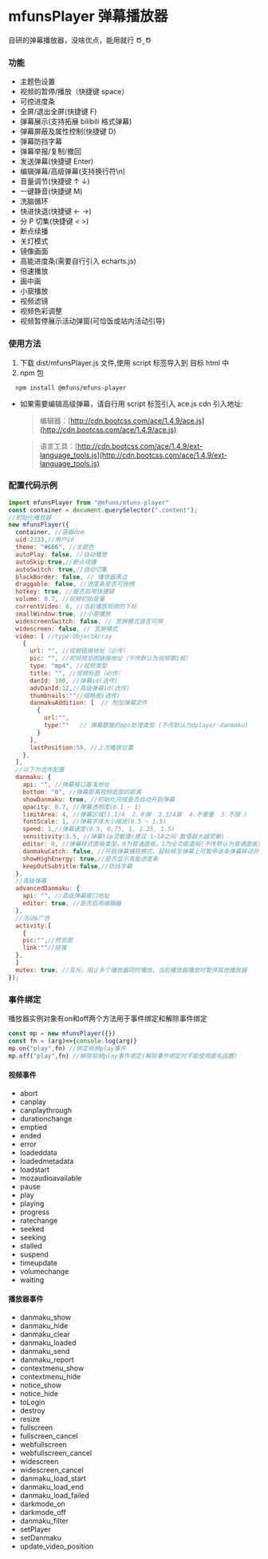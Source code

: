 # mfunsPlayer 弹幕播放器

自研的弹幕播放器，没啥优点，能用就行 Ծ‸Ծ

### 功能

-   主题色设置
-   视频的暂停/播放（快捷键 space）
-   可控进度条
-   全屏/退出全屏(快捷键 F)
-   弹幕展示(支持拓展 bilibili 格式弹幕)
-   弹幕屏蔽及属性控制(快捷键 D)
-   弹幕防挡字幕
-   弹幕举报/复制/撤回
-   发送弹幕(快捷键 Enter)
-   编辑弹幕/高级弹幕(支持换行符\n)
-   音量调节(快捷键 ↑ ↓)
-   一键静音(快捷键 M)
-   洗脑循环
-   快进快退(快捷键 ← →)
-   分 P 切集(快捷键 < >)
-   断点续播
-   关灯模式
-   镜像画面
-   高能进度条(需要自行引入 echarts.js)
-   倍速播放
-   画中画
-   小窗播放
-   视频滤镜
-   视频色彩调整
-   视频暂停展示活动弹窗(可恰饭或站内活动引导)

### 使用方法

1. 下载 dist/mfunsPlayer.js 文件,使用 script 标签导入到 目标 html 中
2. npm 包

```
  npm install @mfuns/mfuns-player
```

-   如果需要编辑高级弹幕，请自行用 script 标签引入 ace.js
    cdn 引入地址:

    > 编辑器：[http://cdn.bootcss.com/ace/1.4.9/ace.js](http://cdn.bootcss.com/ace/1.4.9/ace.js)

    > 语言工具：[http://cdn.bootcss.com/ace/1.4.9/ext-language_tools.js](http://cdn.bootcss.com/ace/1.4.9/ext-language_tools.js)

### 配置代码示例

```js
import mfunsPlayer from "@mfuns/mfuns-player"
const container = document.querySelector(".content");
//初始化播放器
new mfunsPlayer({
  container, //容器dom
  uid:2333,//用户id
  theme: "#666", //主题色
  autoPlay: false, //自动播放
  autoSkip:true,//断点续播
  autoSwitch: true,//自动切集
  blackBorder: false, // 播放器黑边
  draggable: false, //进度条是否可拖拽
  hotkey: true, //是否启用快捷键
  volume: 0.7, //视频初始音量
  currentVideo: 0, //当前播放视频的下标
  smallWindow:true, //小窗播放
  widescreenSwitch: false, // 宽屏模式是否可用
  widescreen: false, // 宽屏模式
  video: [ //type:ObjectArray
    {
      url: "", //视频链接地址（必传）
      pic: "", //视频预览图链接地址（不传默认为视频第1帧）
      type: "mp4", //视频类型
      title: "", //视频标题（必传）
      danId: 100, //弹幕id(选传)
      advDanId:12,//高级弹幕id(选传)
      thumbnails:""//缩略图(选传)
      danmakuAddition: [  // 附加弹幕文件
        {
          url:"",
          type:""   // 弹幕数据的api处理类型 (不传默认为dplayer-danmaku)
        }
      ],
      lastPosition:56, //上次播放位置
    },
  ],
  //以下为选传配置
  danmaku: {
    api: "", //弹幕接口基准地址
    bottom: "0", //弹幕距离视频底部的距离
    showDanmaku: true, //初始化完成是否自动开启弹幕
    opacity: 0.7, //弹幕透明度(0.1 ~ 1)
    limitArea: 4, //弹幕区域(1.1/4  2.半屏  3.3/4屏  4.不重叠  5.不限 )
    fontScale: 1, //弹幕字体大小缩放(0.5 ~ 1.5)
    speed: 1,//弹幕速度(0.5, 0.75, 1, 1.25, 1.5)
    sensitivity:3.5, //弹幕tip灵敏度(建议 1~10之间 数值越大越灵敏)
    editor: 0, //弹幕样式面板类型，0为普通面板，1为全功能面板(不传默认为普通面板)
    danmakuCatch: false, //开启弹幕捕获模式，鼠标移至弹幕上可暂停该条弹幕移动并显示操作tip
    showHighEnergy: true,//是否显示高能进度条
    keepOutSubtitle:false,//防挡字幕
  },
  //高级弹幕
  advancedDanmaku: {
    api: "", //高级弹幕接口地址
    editor: true, //是否启用编辑器
  },
  //活动&广告
  activity:[
    {
    pic:"",//预览图
    link:""//链接
  },
  ]
  mutex: true, //互斥，阻止多个播放器同时播放，当前播放器播放时暂停其他播放器
});
```

### 事件绑定

播放器实例对象有on和off两个方法用于事件绑定和解除事件绑定
```js
const mp = new mfunsPlayer({})
const fn = (arg)=>{console.log(arg)}
mp.on("play",fn) //绑定视频play事件
mp.off("play",fn) //解除视频play事件绑定(解除事件绑定时不能使用匿名函数)
```
#### 视频事件

- abort
- canplay
- canplaythrough
- durationchange
- emptied
- ended
- error
- loadeddata
- loadedmetadata
- loadstart
- mozaudioavailable
- pause
- play
- playing
- progress
- ratechange
- seeked
- seeking
- stalled
- suspend
- timeupdate
- volumechange
- waiting

#### 播放器事件

- danmaku_show 
- danmaku_hide
- danmaku_clear
- danmaku_loaded
- danmaku_send
- danmaku_report
- contextmenu_show
- contextmenu_hide
- notice_show
- notice_hide
- toLogin
- destroy
- resize
- fullscreen
- fullscreen_cancel
- webfullscreen
- webfullscreen_cancel
- widescreen
- widescreen_cancel
- danmaku_load_start
- danmaku_load_end
- danmaku_load_failed
- darkmode_on
- darkmode_off
- danmaku_filter 
- setPlayer
- setDanmaku           
- update_video_position

     
